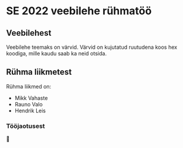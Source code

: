 # SE 2022 veebilehe rühmatöö

## Veebilehest
Veebilehe teemaks on värvid. Värvid on kujutatud ruutudena koos hex koodiga, mille kaudu saab ka neid otsida.

## Rühma liikmetest
Rühma liikmed on:
- Mikk Vahaste
- Rauno Valo
- Hendrik Leis

### Tööjaotusest
🤷

